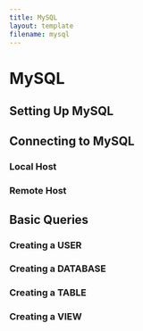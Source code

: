 ```yaml
---
title: MySQL
layout: template
filename: mysql
---
```


# MySQL

## Setting Up MySQL

## Connecting to MySQL

### Local Host

### Remote Host

## Basic Queries

### Creating a USER

### Creating a DATABASE

### Creating a TABLE

### Creating a VIEW
